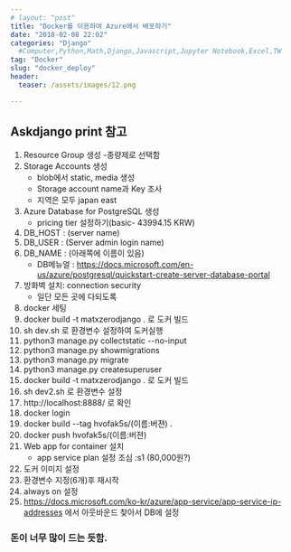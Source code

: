```yaml
---
# layout: "post"
title: "Docker를 이용하여 Azure에서 배포하기"
date: "2018-02-08 22:02"
categories: "Django"
  #Computer,Python,Math,Django,Javascript,Jupyter Notebook,Excel,TW
tag: "Docker"
slug: "docker_deploy"
header:
  teaser: /assets/images/12.png

---
```


## Askdjango print 참고

1. Resource Group 생성
    -종량제로 선택함
2. Storage Accounts 생성
    - blob에서 static, media 생성
    - Storage account name과 Key 조사
    - 지역은 모두 japan east
3. Azure Database for PostgreSQL 생성
    - pricing tier 설정하기(basic- 43994.15 KRW)
4. DB_HOST : (server name)
5. DB_USER : (Server admin login name)
6. DB_NAME : (아래쪽에 이름이 있음)
    - DB메뉴얼 : https://docs.microsoft.com/en-us/azure/postgresql/quickstart-create-server-database-portal
7. 방화벽 설치: connection security
    - 일단 모든 곳에 다되도록
8. docker 세팅
9. docker build -t matxzerodjango . 로 도커 빌드
10. sh dev.sh 로 환경변수 설정하여 도커실행
11. python3 manage.py collectstatic --no-input
12. python3 manage.py showmigrations
13. python3 manage.py migrate
14. python3 manage.py createsuperuser
15. docker build -t matxzerodjango . 로 도커 빌드
16. sh dev2.sh 로 환경변수 설정
17. http://localhost:8888/ 로 확인
18. docker login
19. docker build --tag hvofak5s/(이름:버젼) .
20. docker push hvofak5s/(이름:버젼)
22. Web app for container 설치
    - app service plan 설정 조심 :s1  (80,000원?)
23. 도커 이미지 설정
24. 환경변수 지정(6개)후 재시작
25. always on 설정
26. https://docs.microsoft.com/ko-kr/azure/app-service/app-service-ip-addresses 에서 아웃바운드 찾아서 DB에 설정

### 돈이 너무 많이 드는 듯함.